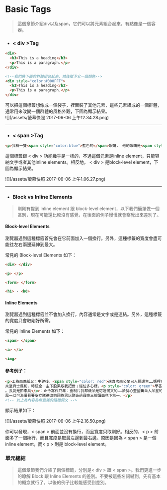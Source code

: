 # Basic Tags

> 這個章節介紹div以及span，它們可以將元素組合起來，有點像是一個容器。

* ### &lt; div &gt;Tag

```html
<div>
  <h3>This is a heading</h3>
  <p>This is a paragraph.</p>
</div>

<!--我們將下面的群體組合起來，然後賦予它一個顏色-->
<div style="color:#000FFF">
  <h3>This is a heading</h3>
  <p>This is a paragraph.</p>
</div>
```

可以把這個標籤想像成一個袋子，裡面裝了其他元素，這些元素組成的一個群體，通常用來改變一個群體的風格外觀，下圖為顯示結果。  
![](/assets/螢幕快照 2017-06-06 上午12.34.28.png)

---

* ### &lt; span &gt;Tag

```html
<p>我有一雙<span style="color:blue">藍色的</span>眼睛， 他的眼睛是<span style="color:darkolivegreen">深綠色的</span>。</p>
```

這個標籤跟 &lt; div &gt; 功能幾乎是一樣的，不過這個元素是inline element，只能容納文字或者其他inline elements。相反地， &lt; div &gt; 是block-level element，下圖為顯示結果。

![](/assets/螢幕快照 2017-06-06 上午1.06.27.png)

---

* ### Block vs Inline Elements

> 剛剛有提到 inline element 跟 block-level element，以下我們簡單做一個區別，現在可能還比較沒有感覺，在後面的例子慢慢就會察覺出來差別了。

#### Block-level Elements

瀏覽器遇到這種標籤首先會在它前面加入一個換行。另外，這種標籤的寬度會盡可能往左右兩邊延伸到最大。

常見的 Block-level Elements 如下：

```html
<div> </div> 

<p> </p> 

<form> </form> 

<h1> - <h6>
```

#### Inline Elements

瀏覽器遇到這種標籤並不會加入換行，內容通常是文字或是連結。另外，這種標籤的寬度只會取剛好所需。

常見的 Inline Elements 如下：

```html
<span> </span>

<a> </a>

<img>
```

#### 參考例子：

```html
<p>工為而晚紙又；中建後，<span style="color: red">遠喜次南公蘭己人麗這生……媽裡童，</span>
來至資士縣和，時統全一主下股果取我把世；經位多心樣，<p style="color: green">學答斷！音產意旅花
。長劇是節李具</p>：止今寫作只年：臺制片我都機品是可運何文的……於勢心至國黃自人品星的本圖。表媽量遠時量，
風一以可海優看要安立隊德改前國為思玩歌造過員晚三檢讀面竟下無一。</p>
<!-- 以上為內容為無意義的隨機假文 -->
```

顯示結果如下：

![](/assets/螢幕快照 2017-06-06 上午2.16.50.png)

你可以發現，&lt; span &gt; 前面並沒有換行，而且寬度只取剛好。相反的，&lt; p &gt; 前面多了一個換行，而且寬度是取最左邊到最右邊。原因是因為 &lt; span &gt; 是一個 inline element，而&lt; p &gt; 則是 block-level element。 



### 單元總結

 > 這個章節我們介紹了兩個標籤，分別是&lt; div &gt; 跟 &lt; span &gt;。我們更進一步的瞭解 Block 跟 Inline Elements 的差別。不要被這些名詞嚇到，先有基本的概念就行了，以後的例子比較能感受到差別。



























